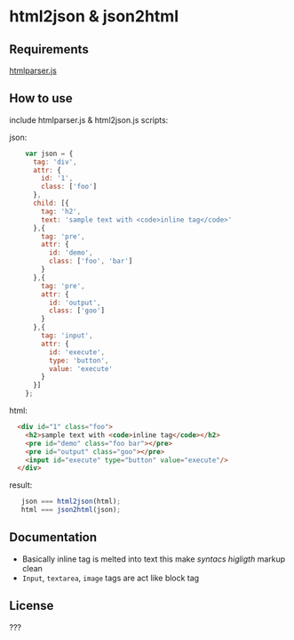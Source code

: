 html2json & json2html
============================================

## Requirements

[htmlparser.js](https://github.com/blowsie/Pure-JavaScript-HTML5-Parser)

## How to use

include htmlparser.js & html2json.js scripts:

  <script src="http://ejohn.org/files/htmlparser.js"></script>
  <script src="lib/html2json.js"></script>

json:

```javascript
    var json = {
      tag: 'div',
      attr: {
        id: '1',
        class: ['foo']
      },
      child: [{
        tag: 'h2',
        text: 'sample text with <code>inline tag</code>'
      },{
        tag: 'pre',
        attr: {
          id: 'demo',
          class: ['foo', 'bar']
        }
      },{
        tag: 'pre',
        attr: {
          id: 'output',
          class: ['goo']
        }
      },{
        tag: 'input',
        attr: {
          id: 'execute',
          type: 'button',
          value: 'execute'
        }
      }]
    };
```

html:

```html
  <div id="1" class="foo">
    <h2>sample text with <code>inline tag</code></h2>
    <pre id="demo" class="foo bar"></pre>
    <pre id="output" class="goo"></pre>
    <input id="execute" type="button" value="execute"/>
  </div>
```

result:

```javascript
   json === html2json(html);
   html === json2html(json);
```

## Documentation

- Basically inline tag is melted into text this make *syntacs higligth* markup clean
- `Input`, `textarea`, `image` tags are act like block tag

## License

???

